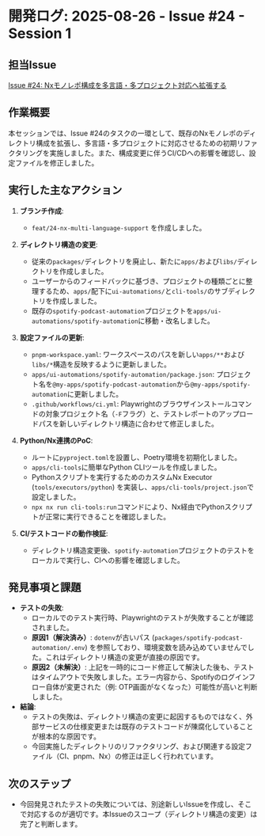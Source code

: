 # 開発ログ: 2025-08-26 - Issue #24 - Session 1

## 担当Issue

[Issue #24: Nxモノレポ構成を多言語・多プロジェクト対応へ拡張する](https://github.com/centervil/my-apps/issues/24)

## 作業概要

本セッションでは、Issue #24のタスクの一環として、既存のNxモノレポのディレクトリ構成を拡張し、多言語・多プロジェクトに対応させるための初期リファクタリングを実施しました。また、構成変更に伴うCI/CDへの影響を確認し、設定ファイルを修正しました。

## 実行した主なアクション

1.  **ブランチ作成**:
    - `feat/24-nx-multi-language-support` を作成しました。

2.  **ディレクトリ構造の変更**:
    - 従来の`packages/`ディレクトリを廃止し、新たに`apps/`および`libs/`ディレクトリを作成しました。
    - ユーザーからのフィードバックに基づき、プロジェクトの種類ごとに整理するため、`apps/`配下に`ui-automations/`と`cli-tools/`のサブディレクトリを作成しました。
    - 既存の`spotify-podcast-automation`プロジェクトを`apps/ui-automations/spotify-automation`に移動・改名しました。

3.  **設定ファイルの更新**:
    - `pnpm-workspace.yaml`: ワークスペースのパスを新しい`apps/**`および`libs/*`構造を反映するように更新しました。
    - `apps/ui-automations/spotify-automation/package.json`: プロジェクト名を`@my-apps/spotify-podcast-automation`から`@my-apps/spotify-automation`に更新しました。
    - `.github/workflows/ci.yml`: Playwrightのブラウザインストールコマンドの対象プロジェクト名（`-F`フラグ）と、テストレポートのアップロードパスを新しいディレクトリ構造に合わせて修正しました。

4.  **Python/Nx連携のPoC**:
    - ルートに`pyproject.toml`を設置し、Poetry環境を初期化しました。
    - `apps/cli-tools`に簡単なPython CLIツールを作成しました。
    - Pythonスクリプトを実行するためのカスタムNx Executor (`tools/executors/python`) を実装し、`apps/cli-tools/project.json`で設定しました。
    - `npx nx run cli-tools:run`コマンドにより、Nx経由でPythonスクリプトが正常に実行できることを確認しました。

5.  **CI/テストコードの動作検証**:
    - ディレクトリ構造変更後、`spotify-automation`プロジェクトのテストをローカルで実行し、CIへの影響を確認しました。

## 発見事項と課題

- **テストの失敗**:
  - ローカルでのテスト実行時、Playwrightのテストが失敗することが確認されました。
  - **原因1（解決済み）**: `dotenv`が古いパス (`packages/spotify-podcast-automation/.env`) を参照しており、環境変数を読み込めていませんでした。これはディレクトリ構造の変更が直接の原因です。
  - **原因2（未解決）**: 上記を一時的にコード修正して解決した後も、テストはタイムアウトで失敗しました。エラー内容から、Spotifyのログインフロー自体が変更された（例: OTP画面がなくなった）可能性が高いと判断しました。
- **結論**:
  - テストの失敗は、ディレクトリ構造の変更に起因するものではなく、外部サービスの仕様変更または既存のテストコードが陳腐化していることが根本的な原因です。
  - 今回実施したディレクトリのリファクタリング、および関連する設定ファイル（CI、pnpm、Nx）の修正は正しく行われています。

## 次のステップ

- 今回発見されたテストの失敗については、別途新しいIssueを作成し、そこで対応するのが適切です。本Issueのスコープ（ディレクトリ構造の変更）は完了と判断します。
